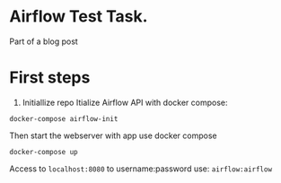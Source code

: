 # Airflow Test Task.
Part of a blog post 

# First steps

1. Initiallize repo
Itialize Airflow API with docker compose:

```
docker-compose airflow-init
```
Then start the webserver with app use docker compose

```
docker-compose up
```

Access to `localhost:8080` to username:password use: `airflow:airflow`

